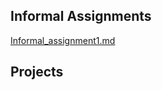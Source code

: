 ## Informal Assignments

[Informal_assignment1.md](https://kemckee.github.io/Data146/informal_exercise1.html)

## Projects 
